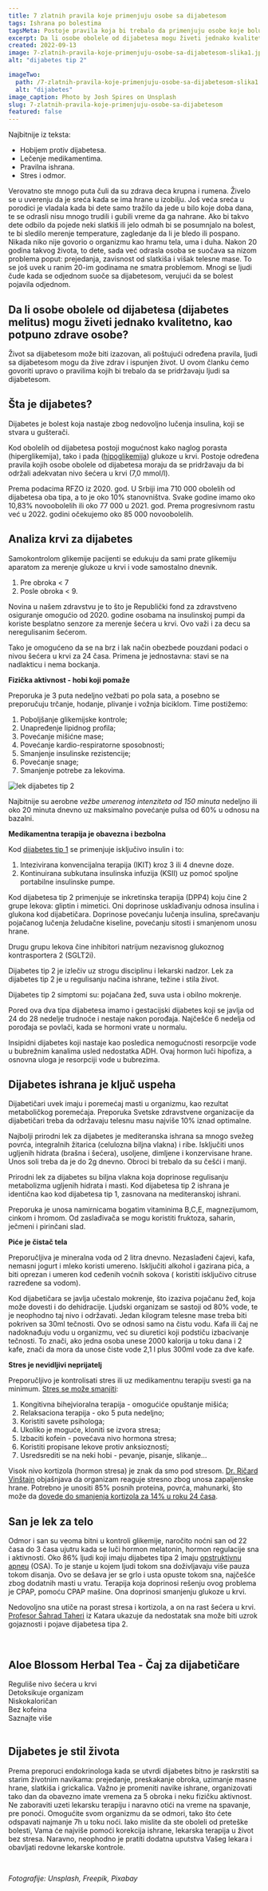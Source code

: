 ```yaml
---
title: 7 zlatnih pravila koje primenjuju osobe sa dijabetesom
tags: Ishrana po bolestima
tagsMeta: Postoje pravila koja bi trebalo da primenjuju osobe koje boluju od dojabetesa. Na koji način možemo korigovati svoje životne navike u slučaju da smo oboleli od dijabetesa.
excerpt: Da li osobe obolele od dijabetesa mogu živeti jednako kvalitetno, kao potpuno zdrave osobe?
created: 2022-09-13
image: 7-zlatnih-pravila-koje-primenjuju-osobe-sa-dijabetesom-slika1.jpg
alt: "dijabetes tip 2"

imageTwo:
  path: /7-zlatnih-pravila-koje-primenjuju-osobe-sa-dijabetesom-slika1.jpg
  alt: "dijabetes"
image_caption: Photo by Josh Spires on Unsplash
slug: 7-zlatnih-pravila-koje-primenjuju-osobe-sa-dijabetesom
featured: false
---
```



<div class="text-component line-height-lg v-space-md">

<div class="tldr-box">
  <div class="tldr-box__content">
	<span class="text-base font-bold">Najbitnije iz teksta:</span>
    <ul class="list list--ul margin-top-sm margin-bottom-0">
      <li>Hobijem protiv dijabetesa.</li>
      <li>Lečenje medikamentima.</li>
      <li>Pravilna ishrana.</li>
			<li>Stres i odmor.</li>
    </ul>
  </div>
</div>

Verovatno ste mnogo puta čuli da su zdrava deca krupna i rumena. Živelo se u uverenju da je sreća kada se ima hrane u izobilju. Još veća sreća u porodici je vladala kada bi dete samo tražilo da jede u bilo koje doba dana, te se odrasli nisu mnogo trudili i gubili vreme da ga nahrane. Ako bi takvo dete odbilo da pojede neki slatkiš ili jelo odmah bi se posumnjalo na bolest, te bi sledilo merenje temperature, zagledanje da li je bledo ili pospano. Nikada niko nije govorio o organizmu kao hramu tela, uma i duha. Nakon 20 godina takvog života, to dete, sada već odrasla osoba se suočava sa nizom problema poput: prejedanja, zavisnost od slatkiša i višak telesne mase. To se još uvek u ranim 20-im godinama ne smatra problemom. Mnogi se  ljudi čude kada se odjednom suoče sa dijabetesom, verujući da se bolest pojavila odjednom.  

## Da li osobe obolele od dijabetesa (dijabetes melitus) mogu živeti jednako kvalitetno, kao potpuno zdrave osobe?

Život sa dijabetesom može biti izazovan, ali poštujući određena pravila, ljudi sa dijabetesom mogu da žive zdrav i ispunjen život. U ovom članku ćemo govoriti upravo o pravilima kojih bi trebalo da se pridržavaju ljudi sa dijabetesom.


## Šta je dijabetes?

Dijabetes je bolest koja nastaje zbog nedovoljno lučenja insulina, koji se stvara u gušterači.




Kod obolelih od dijabetesa postoji mogućnost kako naglog porasta (hiperglikemija), tako i pada ([hipoglikemija](http://www.vma.mod.gov.rs/sr-lat/lekarski-saveti/dijabetes)) glukoze u krvi. Postoje određena pravila kojih osobe obolele od dijabetesa moraju da se pridržavaju da bi održali adekvatan nivo šećera u krvi (7,0 mmol/l).

Prema podacima RFZO iz 2020. god. U Srbiji ima 710 000  obolelih od dijabetesa oba tipa, a to je oko 10% stanovništva. Svake godine imamo oko 10,83% novoobolelih ili oko 77 000 u 2021. god. Prema progresivnom rastu već u 2022. godini očekujemo oko 85 000 novoobolelih. 

## Analiza krvi za dijabetes

Samokontrolom glikemije pacijenti se edukuju da sami prate glikemiju aparatom za merenje glukoze u krvi i vode samostalno dnevnik.

1. Pre obroka  < 7
2. Posle obroka < 9.

Novina u našem zdravstvu je to što je Republički fond za zdravstveno osiguranje omogućio od 2020. godine osobama na insulinskoj pumpi da koriste besplatno senzore za merenje šećera u krvi. Ovo važi i za decu sa neregulisanim šećerom. 

Tako je  omogućeno da se na brz i lak način obezbede pouzdani podaci o nivou šećera u krvi za 24 časa. Primena je jednostavna: stavi se na nadlakticu i  nema bockanja.

**Fizička aktivnost - hobi koji pomaže**
 
Preporuka je 3 puta nedeljno vežbati po pola sata, a posebno se preporučuju trčanje, hodanje, plivanje i vožnja biciklom. Time postižemo:

1. Poboljšanje glikemijske kontrole;
2. Unapređenje lipidnog profila;
3. Povećanje mišićne mase;
4. Povećanje kardio-respiratorne sposobnosti;
5. Smanjenje insulinske rezistencije;
6. Povećanje snage;
7. Smanjenje potrebe za lekovima.

![lek dijabetes tip 2](./images/7_zlatnih_pravila_dijabetes_2.webp)

Najbitnije su aerobne *vežbe umerenog intenziteta od 150 minuta* nedeljno ili oko 20 minuta dnevno uz maksimalno povećanje pulsa od 60% u odnosu na bazalni.

**Medikamentna terapija je obavezna i bezbolna**

Kod [dijabetes tip 1](https://www.labomedica.net/dijabetes/) se primenjuje isključivo insulin i to:

1. Intezivirana konvencijalna terapija (IKIT) kroz 3 ili 4 dnevne doze.
2. Kontinuirana subkutana insulinska infuzija (KSII) uz pomoć spoljne portabilne insulinske pumpe.


Kod dijabetesa tip 2 primenjuje se inkretinska terapija (DPP4) koju čine 2 grupe lekova: gliptin i mimetici. Oni doprinose usklađivanju odnosa insulina i glukona kod dijabetičara. Doprinose povećanju lučenja insulina, sprečavanju pojačanog lučenja želudačne kiseline, povećanju sitosti i smanjenom unosu hrane. 

Drugu grupu lekova čine inhibitori natrijum nezavisnog glukoznog kontrasportera 2 (SGLT2i). 

Dijabetes tip 2 je izlečiv uz strogu disciplinu i lekarski nadzor. Lek za dijabetes tip 2 je u regulisanju načina ishrane, težine i stila život. 


Dijabetes tip 2 simptomi su: pojačana žeđ, suva usta i obilno mokrenje.


Pored ova dva tipa dijabetesa imamo i gestacijski dijabetes koji se javlja od 24 do 28 nedelje trudnoće i nestaje nakon porođaja. Najčešće 6 nedelja od porođaja se povlači, kada se hormoni vrate u normalu.

Insipidni dijabetes koji nastaje kao posledica nemogućnosti resorpcije vode u bubrežnim kanalima usled nedostatka ADH. Ovaj hormon luči hipofiza, a osnovna uloga je resorpciji vode u bubrezima.
 
## Dijabetes ishrana je ključ uspeha

Dijabetičari uvek imaju i poremećaj masti u organizmu, kao rezultat metaboličkog poremećaja. Preporuka Svetske zdravstvene organizacije da dijabetičari treba da održavaju telesnu masu najviše 10% iznad optimalne.

Najbolji prirodni lek za dijabetes je mediteranska ishrana sa mnogo svežeg povrća, integralnih žitarica (celulozna biljna vlakna) i ribe. Isključiti unos ugljenih hidrata (brašna i šećera), usoljene, dimljene i konzervisane hrane. Unos soli treba da je do 2g dnevno. Obroci bi trebalo da su češći i manji. 

Prirodni lek za dijabetes su biljna vlakna koja doprinose regulisanju metabolizma ugljenih hidrata i masti. Kod dijabetesa tip 2 ishrana je identična kao kod dijabetesa tip 1, zasnovana na mediteranskoj ishrani.

Preporuka  je unosa namirnicama bogatim vitaminima B,C,E, magnezijumom, cinkom i hromom. Od zaslađivača se mogu koristiti fruktoza, saharin, ječmeni i pirinčani slad.
 
**Piće je čistač tela**

Preporučljiva je mineralna voda od 2 litra dnevno.  Nezaslađeni čajevi, kafa, nemasni jogurt i mleko koristi umereno. Isključiti alkohol i gazirana pića, a biti oprezan i umeren kod ceđenih voćnih sokova ( koristiti isključivo citruse razređene sa vodom).

Kod dijabetičara se javlja učestalo mokrenje, što izaziva pojačanu žeđ, koja može dovesti i do dehidracije. Ljudski organizam se sastoji od 80% vode, te je neophodno taj nivo i održavati. Jedan kilogram telesne mase treba biti pokriven sa 30ml tečnosti. Ovo se odnosi samo na čistu vodu. Kafa ili čaj ne nadoknađuju vodu u organizmu, već su diuretici koji podstiču izbacivanje tečnosti. To znači, ako jedna osoba unese 2000 kalorija u toku dana i 2 kafe, znači da mora da unose čiste vode 2,1 l plus 300ml vode za dve kafe.

**Stres je nevidljivi neprijatelj**

Preporučljivo je kontrolisati stres ili uz medikamentnu terapiju svesti ga na minimum. [Stres se može smanjiti](http://bauerfeind.ba/dijabetes-stres/):


1. Kongitivna bihejvioralna terapija - omogućiće opuštanje mišića;
2. Relaksaciona terapija - oko 5 puta nedeljno;
3. Koristiti savete psihologa;
4. Ukoliko je moguće, kloniti se izvora stresa;
5. Izbaciti kofein - povećava nivo hormona stresa;
6. Koristiti propisane lekove protiv anksioznosti;
7. Usredsrediti se na neki hobi - pevanje, pisanje, slikanje...

Visok nivo kortizola (hormon stresa) je znak da smo pod stresom. [Dr. Ričard Vinštajn](http://benjamindesigns.com/weinstein/diet.html) objašnjava da organizam reaguje stresno zbog unosa zapaljenske hrane. Potrebno je unositi 85% posnih proteina, povrća, mahunarki, što može da [dovede do smanjenja kortizola za 14% u roku 24 časa](https://www.stetoskop.info/zdravi-saveti/hormon-stresa).

## San je lek za telo

Odmor i san su veoma bitni u kontroli glikemije, naročito noćni san od 22 časa do 3 časa ujutru kada se luči hormon melatonin, hormon regulacije sna i aktivnosti. Oko 86% ljudi koji imaju dijabetes tipa 2 imaju [opstruktivnu apneu](https://bs.approby.com/sleep-apnea-i-dijabetes/) (OSA). To je stanje u kojem ljudi tokom sna doživljavaju više pauza tokom disanja. Ovo se dešava jer se grlo i usta opuste tokom sna, najčešće zbog dodatnih masti u vratu. Terapija koja doprinosi rešenju ovog problema je CPAP, pomoću CPAP mašine. Ona doprinosi smanjenju glukoze u krvi.

Nedovoljno sna utiče na porast stresa i kortizola, a on na rast šećera u krvi. [Profesor Šahrad Taheri](https://zena.blic.rs/zdravlje/hronicni-manjak-sna-utice-i-na-pojavu-i-razvoj-dijabetesa-i-gojaznosti/xpvb3kt) iz Katara ukazuje da nedostatak sna može biti uzrok gojaznosti i pojave dijabetesa tipa 2.

<br>

<div class="text-component__block padding-y-md padding-x-md radius-lg margin-top-md bg-white">
	<div class="grid gap-sm">
		<div class="col-4@md">
			<g-image class="" src="~/assets/img/forever_aloe_blossom_herbal_tea.webp" alt="čaj za dijabetes"></g-image>
		</div> 
		<div class="col-8@md">
			<div class="flex flex-wrap gap-sm items-center">
				<div class="">
					<h2 class="text-lg">Aloe Blossom Herbal Tea - Čaj za dijabetičare</h2>
				</div>
        <div class="grid margin-bottom-lg gap-xxs">
					<div class="flex items-center text-sm">
						<g-image style="width: auto !important;" class="margin-left-important" src="~/assets/img/check.svg"></g-image>
						Reguliše nivo šećera u krvi
					</div>
          <div class="flex items-center text-sm">
						<g-image style="width: auto !important;" class="margin-left-important" src="~/assets/img/check.svg"></g-image>
						Detoksikuje organizam
					</div>
          <div class="flex items-center text-sm">
						<g-image style="width: auto !important;" class="margin-left-important" src="~/assets/img/check.svg"></g-image>
						 Niskokaloričan
					</div>
           <div class="flex items-center text-sm">
						<g-image style="width: auto !important;" class="margin-left-important" src="~/assets/img/check.svg"></g-image>
						Bez kofeina
					</div>
        </div>
			</div>
			<div class="flex gap-md@sm gap-md flex-column flex-row@sm padding-top-lg justify-between@sm items-center">
				<g-link to="/napici/aloe-tea/" class="kupiteCTA btn btn--primary flex-grow center-between@lg justify-center btn--md">
					Saznajte više
				</g-link>
				<g-image style="width: auto !important;" class="" src="~/assets/img/logo-futer.png"></g-image>
			</div>
		</div>
	</div>
</div>

<br>


## Dijabetes je stil života

Prema preporuci endokrinologa kada se utvrdi dijabetes bitno je raskrstiti sa starim životnim navikama: prejedanje, preskakanje obroka, uzimanje masne hrane, slatkiša i grickalica. Važno je promeniti navike ishrane, organizovati tako dan da obavezno imate vremena za 5 obroka i neku fizičku aktivnost. Ne zaboraviti uzeti lekarsku terapiju i naravno otići na vreme na spavanje, pre ponoći. Omogućite svom organizmu da se odmori, tako što ćete odspavati najmanje 7h u toku noći. Iako mislite da ste oboleli od preteške bolesti, Vama će najviše pomoći korekcija ishrane, lekarska terapija u život bez stresa. Naravno, neophodno je pratiti dodatna uputstva Vašeg lekara i obavljati redovne lekarske kontrole.

<br>

_Fotografije: Unsplash, Freepik, Pixabay_

</div>